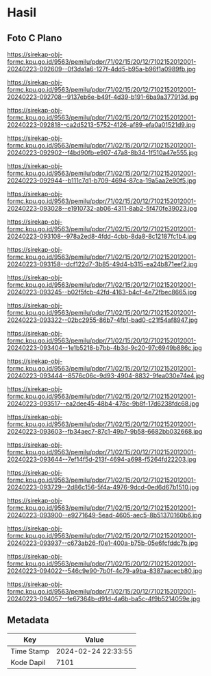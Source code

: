 # Hasil

## Foto C Plano

https://sirekap-obj-formc.kpu.go.id/9563/pemilu/pdpr/71/02/15/20/12/7102152012001-20240223-092609--0f3da1a6-127f-4dd5-b95a-b96f1a0989fb.jpg

https://sirekap-obj-formc.kpu.go.id/9563/pemilu/pdpr/71/02/15/20/12/7102152012001-20240223-092708--9137eb6e-b49f-4d39-b191-6ba9a377913d.jpg

https://sirekap-obj-formc.kpu.go.id/9563/pemilu/pdpr/71/02/15/20/12/7102152012001-20240223-092818--ca2d5213-5752-4126-af89-efa0a01521d9.jpg

https://sirekap-obj-formc.kpu.go.id/9563/pemilu/pdpr/71/02/15/20/12/7102152012001-20240223-092902--f4bd90fb-e907-47a8-8b34-1f510a47e555.jpg

https://sirekap-obj-formc.kpu.go.id/9563/pemilu/pdpr/71/02/15/20/12/7102152012001-20240223-092944--b111c7d1-b709-4694-87ca-19a5aa2e90f5.jpg

https://sirekap-obj-formc.kpu.go.id/9563/pemilu/pdpr/71/02/15/20/12/7102152012001-20240223-093028--e1910732-ab06-4311-8ab2-5f470fe39023.jpg

https://sirekap-obj-formc.kpu.go.id/9563/pemilu/pdpr/71/02/15/20/12/7102152012001-20240223-093108--978a2ed8-4fdd-4cbb-8da8-8c12187fc1b4.jpg

https://sirekap-obj-formc.kpu.go.id/9563/pemilu/pdpr/71/02/15/20/12/7102152012001-20240223-093158--dcf122d7-3b85-49d4-b315-ea24b871eef2.jpg

https://sirekap-obj-formc.kpu.go.id/9563/pemilu/pdpr/71/02/15/20/12/7102152012001-20240223-093245--b02f5fcb-42fd-4163-b4cf-4e72fbec8665.jpg

https://sirekap-obj-formc.kpu.go.id/9563/pemilu/pdpr/71/02/15/20/12/7102152012001-20240223-093322--02bc2955-86b7-4fb1-bad0-c21f54af8947.jpg

https://sirekap-obj-formc.kpu.go.id/9563/pemilu/pdpr/71/02/15/20/12/7102152012001-20240223-093404--1e1b5218-b7bb-4b3d-9c20-97c6949b886c.jpg

https://sirekap-obj-formc.kpu.go.id/9563/pemilu/pdpr/71/02/15/20/12/7102152012001-20240223-093444--8576c06c-9d93-4904-8832-9fea030e74e4.jpg

https://sirekap-obj-formc.kpu.go.id/9563/pemilu/pdpr/71/02/15/20/12/7102152012001-20240223-093517--ea2dee45-48b4-478c-9b8f-17d6238fdc68.jpg

https://sirekap-obj-formc.kpu.go.id/9563/pemilu/pdpr/71/02/15/20/12/7102152012001-20240223-093603--fb34aec7-87c1-49b7-9b58-6682bb032668.jpg

https://sirekap-obj-formc.kpu.go.id/9563/pemilu/pdpr/71/02/15/20/12/7102152012001-20240223-093644--7ef14f5d-213f-4694-a698-f5264fd22203.jpg

https://sirekap-obj-formc.kpu.go.id/9563/pemilu/pdpr/71/02/15/20/12/7102152012001-20240223-093729--2d86c156-5f4a-4976-9dcd-0ed6d67b1510.jpg

https://sirekap-obj-formc.kpu.go.id/9563/pemilu/pdpr/71/02/15/20/12/7102152012001-20240223-093900--e9271649-5ead-4605-aec5-8b51370160b6.jpg

https://sirekap-obj-formc.kpu.go.id/9563/pemilu/pdpr/71/02/15/20/12/7102152012001-20240223-093937--c673ab26-f0e1-400a-b75b-05e6fcfddc7b.jpg

https://sirekap-obj-formc.kpu.go.id/9563/pemilu/pdpr/71/02/15/20/12/7102152012001-20240223-094022--546c9e90-7b0f-4c79-a9ba-8387aacecb80.jpg

https://sirekap-obj-formc.kpu.go.id/9563/pemilu/pdpr/71/02/15/20/12/7102152012001-20240223-094057--fe67364b-d91d-4a6b-ba5c-4f9b5214059e.jpg


## Metadata

| Key        | Value               |
| ---------- | ------------------- |
| Time Stamp | 2024-02-24 22:33:55 |
| Kode Dapil | 7101                |



